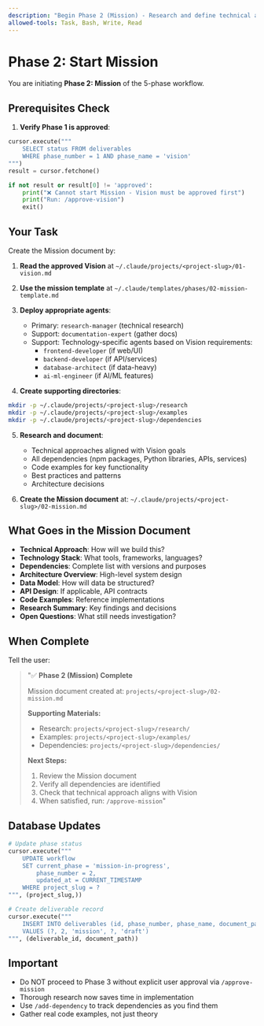 ```yaml
---
description: "Begin Phase 2 (Mission) - Research and define technical approach"
allowed-tools: Task, Bash, Write, Read
---
```


# Phase 2: Start Mission

You are initiating **Phase 2: Mission** of the 5-phase workflow.

## Prerequisites Check

1. **Verify Phase 1 is approved**:
```python
cursor.execute("""
    SELECT status FROM deliverables
    WHERE phase_number = 1 AND phase_name = 'vision'
""")
result = cursor.fetchone()

if not result or result[0] != 'approved':
    print("❌ Cannot start Mission - Vision must be approved first")
    print("Run: /approve-vision")
    exit()
```

## Your Task

Create the Mission document by:

1. **Read the approved Vision** at `~/.claude/projects/<project-slug>/01-vision.md`
2. **Use the mission template** at `~/.claude/templates/phases/02-mission-template.md`
3. **Deploy appropriate agents**:
   - Primary: `research-manager` (technical research)
   - Support: `documentation-expert` (gather docs)
   - Support: Technology-specific agents based on Vision requirements:
     - `frontend-developer` (if web/UI)
     - `backend-developer` (if API/services)
     - `database-architect` (if data-heavy)
     - `ai-ml-engineer` (if AI/ML features)

4. **Create supporting directories**:
```bash
mkdir -p ~/.claude/projects/<project-slug>/research
mkdir -p ~/.claude/projects/<project-slug>/examples
mkdir -p ~/.claude/projects/<project-slug>/dependencies
```

5. **Research and document**:
   - Technical approaches aligned with Vision goals
   - All dependencies (npm packages, Python libraries, APIs, services)
   - Code examples for key functionality
   - Best practices and patterns
   - Architecture decisions

6. **Create the Mission document** at:
   `~/.claude/projects/<project-slug>/02-mission.md`

## What Goes in the Mission Document

- **Technical Approach**: How will we build this?
- **Technology Stack**: What tools, frameworks, languages?
- **Dependencies**: Complete list with versions and purposes
- **Architecture Overview**: High-level system design
- **Data Model**: How will data be structured?
- **API Design**: If applicable, API contracts
- **Code Examples**: Reference implementations
- **Research Summary**: Key findings and decisions
- **Open Questions**: What still needs investigation?

## When Complete

Tell the user:
> "✅ **Phase 2 (Mission) Complete**
>
> Mission document created at: `projects/<project-slug>/02-mission.md`
>
> **Supporting Materials:**
> - Research: `projects/<project-slug>/research/`
> - Examples: `projects/<project-slug>/examples/`
> - Dependencies: `projects/<project-slug>/dependencies/`
>
> **Next Steps:**
> 1. Review the Mission document
> 2. Verify all dependencies are identified
> 3. Check that technical approach aligns with Vision
> 4. When satisfied, run: `/approve-mission`"

## Database Updates

```python
# Update phase status
cursor.execute("""
    UPDATE workflow
    SET current_phase = 'mission-in-progress',
        phase_number = 2,
        updated_at = CURRENT_TIMESTAMP
    WHERE project_slug = ?
""", (project_slug,))

# Create deliverable record
cursor.execute("""
    INSERT INTO deliverables (id, phase_number, phase_name, document_path, status)
    VALUES (?, 2, 'mission', ?, 'draft')
""", (deliverable_id, document_path))
```

## Important

- Do NOT proceed to Phase 3 without explicit user approval via `/approve-mission`
- Thorough research now saves time in implementation
- Use `/add-dependency` to track dependencies as you find them
- Gather real code examples, not just theory
